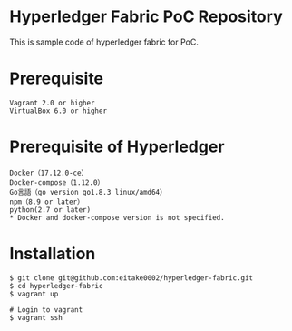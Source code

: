 # Hyperledger Fabric PoC Repository

This is sample code of hyperledger fabric for PoC. 

# Prerequisite

```
Vagrant 2.0 or higher
VirtualBox 6.0 or higher
```

# Prerequisite of Hyperledger

```
Docker（17.12.0-ce）
Docker-compose（1.12.0）
Go言語（go version go1.8.3 linux/amd64）
npm（8.9 or later）
python(2.7 or later)
* Docker and docker-compose version is not specified. 
```

# Installation

```
$ git clone git@github.com:eitake0002/hyperledger-fabric.git
$ cd hyperledger-fabric
$ vagrant up

# Login to vagrant
$ vagrant ssh
```
